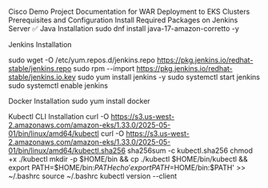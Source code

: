 Cisco Demo Project Documentation for WAR Deployment to EKS Clusters
 Prerequisites and Configuration
Install Required Packages on Jenkins Server
✅ Java Installation
sudo dnf install java-17-amazon-corretto -y

Jenkins Installation

sudo wget -O /etc/yum.repos.d/jenkins.repo https://pkg.jenkins.io/redhat-stable/jenkins.repo
sudo rpm --import https://pkg.jenkins.io/redhat-stable/jenkins.io.key
sudo yum install jenkins -y
sudo systemctl start jenkins
sudo systemctl enable jenkins

Docker Installation
sudo yum install docker

 Kubectl CLI Installation
 curl -O https://s3.us-west-2.amazonaws.com/amazon-eks/1.33.0/2025-05-01/bin/linux/amd64/kubectl
 curl -O https://s3.us-west-2.amazonaws.com/amazon-eks/1.33.0/2025-05-01/bin/linux/amd64/kubectl.sha256
 sha256sum -c kubectl.sha256
 chmod +x ./kubectl
 mkdir -p $HOME/bin && cp ./kubectl $HOME/bin/kubectl && export PATH=$HOME/bin:$PATH
 echo 'export PATH=$HOME/bin:$PATH' >> ~/.bashrc
 source ~/.bashrc
 kubectl version --client
